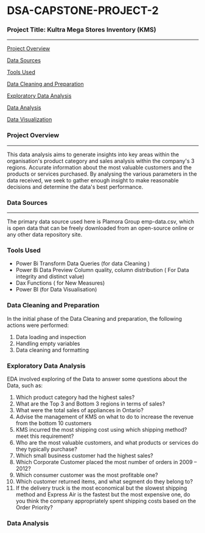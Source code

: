 # DSA-CAPSTONE-PROJECT-2

### Project Title: Kultra Mega Stores Inventory (KMS)
---
[Project Overview](#project-overview)

[Data Sources](#data-sources)

[Tools Used](#tools-used)

[Data Cleaning and Preparation](#data-cleaning-and-preparation)

[Exploratory Data Analysis](#exploratory-data-analysis)

[Data Analysis](#data-analysis)

[Data Visualization](*#data-visualization)

### Project Overview
---
This data analysis aims to generate insights into key areas within the organisation's product category and sales analysis within the company's 3 regions. Accurate information about the most valuable customers and the products or services purchased. By analysing the various parameters in the data received, we seek to gather enough insight to make reasonable decisions and determine the data's best performance. 

### Data Sources
---
The primary data source used here is Plamora Group emp-data.csv, which is open data that can be freely downloaded from an open-source online or any other data repository site.

### Tools Used

- Power Bi Transform Data Queries (for data Cleaning )
-  Power Bi Data Preview Column quality, column distribution ( For Data integrity and distinct value)
-  Dax Functions ( for New Measures)
- Power BI (for Data Visualisation)
### Data Cleaning and Preparation

In the initial phase of the Data Cleaning and preparation, the following actions were performed:
1. Data loading and inspection
2. Handling empty variables
3. Data cleaning and formatting
   
### Exploratory Data Analysis

EDA involved exploring of the Data to answer some questions about the Data, such as:

1. Which product category had the highest sales? 
2. What are the Top 3 and Bottom 3 regions in terms of sales? 
3. What were the total sales of appliances in Ontario? 
4. Advise the management of KMS on what to do to increase the revenue from the bottom 
10 customers 
5. KMS incurred the most shipping cost using which shipping method? meet this requirement? 
6. Who are the most valuable customers, and what products or services do they typically 
purchase? 
7. Which small business customer had the highest sales? 
8. Which Corporate Customer placed the most number of orders in 2009 – 2012? 
9. Which consumer customer was the most profitable one? 
10. Which customer returned items, and what segment do they belong to? 
11. If the delivery truck is the most economical but the slowest shipping method and 
Express Air is the fastest but the most expensive one, do you think the company 
appropriately spent shipping costs based on the Order Priority?
### Data Analysis
